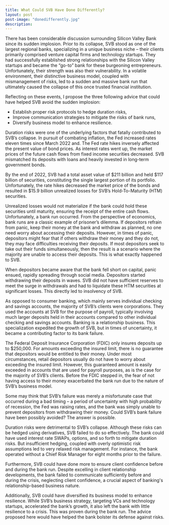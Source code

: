 ```yaml
---
title: What Could SVB Have Done Differently?
layout: post
post-image: "donedifferently.jpg"
description:
---
```


There has been considerable discussion surrounding Silicon Valley Bank since its sudden implosion. Prior to its collapse, SVB stood as one of the largest regional banks, specializing in a unique business niche – their clients primarily comprised venture capital firms and technology startups. They had successfully established strong relationships with the Silicon Valley startups and became the “go-to” bank for these burgeoning entrepreneurs. Unfortunately, their strength was also their vulnerability. In a volatile environment, their distinctive business model, coupled with mismanagement of risks, led to a sudden and massive bank run that ultimately caused the collapse of this once trusted financial institution. 

Reflecting on these events, I propose the three following advice that could have helped SVB avoid the sudden implosion: 
* Establish proper risk protocols to hedge duration risks,
* Improve communication strategies to mitigate the risks of bank runs,
* Diversify business model to enhance resilience.

Duration risks were one of the underlying factors that fatally contributed to SVB’s collapse. In pursuit of combating inflation, the Fed increased rates eleven times since March 2022 and. The Fed rate hikes inversely affected the present value of bond prices. As interest rates went up, the market prices of the future cash flows from fixed income securities decreased. SVB mismatched its deposits with loans and heavily invested in long-term government bonds. 

By the end of 2022, SVB had a total asset value of $211 billion and held $117 billion of securities, constituting the single largest portion of its portfolio. Unfortunately, the rate hikes decreased the market price of the bonds and resulted in $15.9 billion unrealized losses for SVB’s Hold-To-Maturity (HTM) securities. 

Unrealized losses would not materialize if the bank could hold these securities until maturity, ensuring the receipt of the entire cash flows. Unfortunately, a bank run occurred. From the perspective of economics, bank runs are a classic example of prisoner’s dilemma. If depositors refrain from panic, keep their money at the bank and withdraw as planned, no one need worry about accessing their deposits. However, in times of panic, depositors might fear that if others withdraw their money and they do not, they may face difficulties receiving their deposits. If most depositors seek to take out their funds simultaneously, then the result is a scenario where the majority are unable to access their deposits. This is what exactly happened to SVB. 

When depositors became aware that the bank fell short on capital, panic ensued, rapidly spreading through social media. Depositors started withdrawing their deposits in waves. SVB did not have sufficient reserves to meet the surge in withdrawals and had to liquidate these HTM securities at significant losses. This directly led to insolvency of SVB.

As opposed to consumer banking, which mainly serves individual checking and savings accounts, the majority of SVB’s clients were corporations. They used the accounts at SVB for the purpose of payroll, typically involving much larger deposits held in their accounts compared to other individual checking and savings accounts. Banking is a relationship business. This specialization expedited the growth of SVB, but in times of uncertainty, it became a contributing factor to its bank failure.

The Federal Deposit Insurance Corporation (FDIC) only insures deposits up to $250,000. For amounts exceeding the insured limit, there is no guarantee that depositors would be entitled to their money. Under most circumstances, retail depositors usually do not have to worry about exceeding the insured limit. However, this guaranteed amount is easily exceeded in accounts that are used for payroll purposes, as is the case for the majority of SVB’s clients. Before the FDIC stepped in, the fear of not having access to their money exacerbated the bank run due to the nature of SVB’s business model. 

Some may think that SVB’s failure was merely a misfortunate case that occurred during a bad timing – a period of uncertainty with high probability of recession, the Fed was raising rates, and the bank was simply unable to prevent depositors from withdrawing their money. Could SVB’s bank failure have been possibly avoided? The answer is possible.  

Duration risks were detrimental to SVB’s collapse. Although these risks can be hedged using derivatives, SVB failed to do so effectively. The bank could have used interest rate SWAPs, options, and so forth to mitigate duration risks. But insufficient hedging, coupled with overly optimistic risk assumptions led to very relaxed risk management. For instance, the bank operated without a Chief Risk Manager for eight months prior to the failure. 

Furthermore, SVB could have done more to ensure client confidence before and during the bank run. Despite excelling in client relationship developments, the bank failed to communicate sufficiently before and during the crisis, neglecting client confidence, a crucial aspect of banking's relationship-based business nature.

Additionally, SVB could have diversified its business model to enhance resilience. While SVB’s business strategy, targeting VCs and technology startups, accelerated the bank’s growth, it also left the bank with little resilience to a crisis. This was proven during the bank run. The advice proposed here would have helped the bank bolster its defense against risks. 

